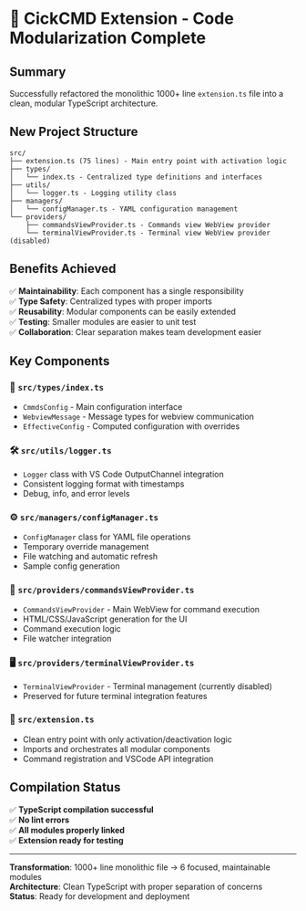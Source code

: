 # 🎯 CickCMD Extension - Code Modularization Complete

## Summary
Successfully refactored the monolithic 1000+ line `extension.ts` file into a clean, modular TypeScript architecture.

## New Project Structure
```
src/
├── extension.ts (75 lines) - Main entry point with activation logic
├── types/
│   └── index.ts - Centralized type definitions and interfaces
├── utils/
│   └── logger.ts - Logging utility class
├── managers/
│   └── configManager.ts - YAML configuration management
└── providers/
    ├── commandsViewProvider.ts - Commands view WebView provider
    └── terminalViewProvider.ts - Terminal view WebView provider (disabled)
```

## Benefits Achieved
✅ **Maintainability**: Each component has a single responsibility  
✅ **Type Safety**: Centralized types with proper imports  
✅ **Reusability**: Modular components can be easily extended  
✅ **Testing**: Smaller modules are easier to unit test  
✅ **Collaboration**: Clear separation makes team development easier  

## Key Components

### 📁 `src/types/index.ts`
- `CmmdsConfig` - Main configuration interface
- `WebviewMessage` - Message types for webview communication
- `EffectiveConfig` - Computed configuration with overrides

### 🛠️ `src/utils/logger.ts`
- `Logger` class with VS Code OutputChannel integration
- Consistent logging format with timestamps
- Debug, info, and error levels

### ⚙️ `src/managers/configManager.ts`
- `ConfigManager` class for YAML file operations
- Temporary override management
- File watching and automatic refresh
- Sample config generation

### 🎨 `src/providers/commandsViewProvider.ts`
- `CommandsViewProvider` - Main WebView for command execution
- HTML/CSS/JavaScript generation for the UI
- Command execution logic
- File watcher integration

### 🖥️ `src/providers/terminalViewProvider.ts`
- `TerminalViewProvider` - Terminal management (currently disabled)
- Preserved for future terminal integration features

### 🚀 `src/extension.ts`
- Clean entry point with only activation/deactivation logic
- Imports and orchestrates all modular components
- Command registration and VSCode API integration

## Compilation Status
✅ **TypeScript compilation successful**  
✅ **No lint errors**  
✅ **All modules properly linked**  
✅ **Extension ready for testing**

---
**Transformation**: 1000+ line monolithic file → 6 focused, maintainable modules  
**Architecture**: Clean TypeScript with proper separation of concerns  
**Status**: Ready for development and deployment  
